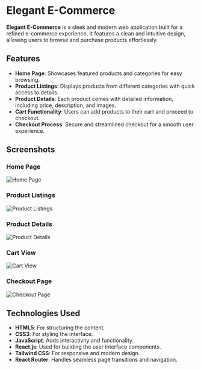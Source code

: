 # Elegant E-Commerce

**Elegant E-Commerce** is a sleek and modern web application built for a refined e-commerce experience. It features a clean and intuitive design, allowing users to browse and purchase products effortlessly.

## Features

- **Home Page**: Showcases featured products and categories for easy browsing.
- **Product Listings**: Displays products from different categories with quick access to details.
- **Product Details**: Each product comes with detailed information, including price, description, and images.
- **Cart Functionality**: Users can add products to their cart and proceed to checkout.
- **Checkout Process**: Secure and streamlined checkout for a smooth user experience.

## Screenshots

### Home Page
![Home Page](https://github.com/user-attachments/assets/494c465e-c0fc-4fe3-bee8-04a863be5f2f)

### Product Listings
![Product Listings](https://github.com/user-attachments/assets/0e2561d3-aac0-4411-a347-1b24447d1587)

### Product Details
![Product Details](https://github.com/user-attachments/assets/91bb475d-4332-4059-93f8-7edc26d70089)

### Cart View
![Cart View](https://github.com/user-attachments/assets/ebf19d8e-47c8-414e-82d7-81a8097e09e5)

### Checkout Page
![Checkout Page](https://github.com/user-attachments/assets/1467e8e1-c29a-4e70-a233-88ff5999f4b1)

## Technologies Used

- **HTML5**: For structuring the content.
- **CSS3**: For styling the interface.
- **JavaScript**: Adds interactivity and functionality.
- **React.js**: Used for building the user interface components.
- **Tailwind CSS**: For responsive and modern design.
- **React Router**: Handles seamless page transitions and navigation.

